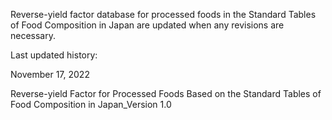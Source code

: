 Reverse-yield factor database for processed foods in the Standard Tables of Food Composition in Japan are updated when any revisions are necessary.

Last updated history:

November 17, 2022

Reverse-yield Factor for Processed Foods Based on the Standard Tables of Food Composition in Japan_Version 1.0
